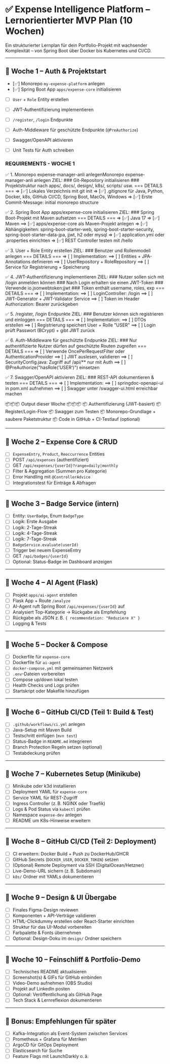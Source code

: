 
# ✅ Expense Intelligence Platform – Lernorientierter MVP Plan (10 Wochen)

Ein strukturierter Lernplan für dein Portfolio-Projekt mit wachsender Komplexität – von Spring Boot über Docker bis Kubernetes und CI/CD.

---------------------------------------------------------------------------------------------------------------------------------------------------------

## 📅 Woche 1 – Auth & Projektstart

- [✅] Monorepo `my-expense-platform` anlegen
- [✅] Spring Boot App `apps/expense-core` initialisieren
- [ ] `User` + `Role` Entity erstellen
- [ ] JWT-Authentifizierung implementieren
- [ ] `/register`, `/login` Endpunkte
- [ ] Auth-Middleware für geschützte Endpunkte (`@PreAuthorize`)
- [ ] Swagger/OpenAPI aktivieren
- [ ] Unit Tests für Auth schreiben


### REQUIREMENTS - WOCHE 1 
✅ 1. Monorepo expense-manager-anli anlegenMonorepo expense-manager-anli anlegen
    ZIEL:
    ### Git-Repository initialisieren
    ### Projektstruktur nach apps/, docs/, design/, k8s/, scripts/ usw.
        === DETAILS ===
        => [✅] Lokales Verzeichnis mit git init
        => [✅] .gitignore für Java, Python, Docker, k8s, GitHub CI/CD, Spring Boot, MacOs, Windows
        => [✅] Erste Commit-Message: initial monorepo structure

✅ 2. Spring Boot App apps/expense-core initialisieren
    ZIEL:
    ### Spring Boot-Projekt mit Maven aufsetzen
    === DETAILS ===
        => [✅] Java 17
        => [✅] Maven
            ==> [✅] apps/expense-core als Maven-Projekt anlegen
        => [✅] Abhängigkeiten: spring-boot-starter-web, spring-boot-starter-security, spring-boot-starter-data-jpa, jjwt, h2 oder mysql
        => [✅] application.yml oder .properties einrichten
        => [✅] REST Controller testen mit /hello


 ✅ 3. User + Role Entity erstellen
    ZIEL:
    ### Benutzer und Rollenmodell anlegen
    === DETAILS ===
        => [ ] Implementation:
            ==> [ ] Entities + JPA-Annotations definieren
            ==> [ ] UserRepository + RoleRepository
            ==> [ ] Service für Registrierung + Speicherung

 ✅ 4. JWT-Authentifizierung implementieren
    ZIEL:
    ### Nutzer sollen sich mit /login anmelden können
    ### Nach Login erhalten sie einen JWT-Token
    ### Verwende io.jsonwebtoken:jjwt
    ### Token enthält username, roles, exp
    === DETAILS ===
    => [ ] Implementation:
        ==> [ ] LoginController: /login
        ==> [ ] JWT-Generator + JWT-Validator Service
        ==> [ ] Token im Header Authorization: Bearer <token> zurückgeben


 ✅ 5. /register, /login Endpunkte
    ZIEL:
    ### Benutzer können sich registrieren und einloggen
    === DETAILS ===
    => [ ] Implementation: 
        ==> [ ] DTOs erstellen
        ==> [ ] Registrierung speichert User + Rolle "USER"
        ==> [ ] Login prüft Passwort (BCrypt) + gibt JWT zurück

 ✅ 6. Auth-Middleware für geschützte Endpunkte
    ZIEL:
    ### Nur authentifizierte Nutzer dürfen auf geschützte Routen zugreifen
    === DETAILS ===
    => [ ] Verwende OncePerRequestFilter oder AuthenticationProvider
        ==> [ ] JWT auslesen, validieren
        ==> [ ] SecurityConfig.java: Zugriff auf /api/** nur mit Auth
        ==> [ ] @PreAuthorize("hasRole('USER')") einsetzen

 ✅ 7. Swagger/OpenAPI aktivieren
    ZIEL:
    ### REST-API dokumentieren & testen
    === DETAILS ===
    => [ ] Implementation:
        ==> [ ] springdoc-openapi-ui in pom.xml aufnehmen
        ==> [ ]  Swagger unter /swagger-ui.html erreichbar machen



 📦📦📦 Output dieser Woche 📦📦📦
    📦 Authentifizierung (JWT-basiert)
    📦 Register/Login-Flow
    📦 Swagger zum Testen
    📦 Monorepo-Grundlage + saubere Paketstruktur
    📦 Code in GitHub + CI-Testlauf (optional)
    
---------------------------------------------------------------------------------------------------------------------------------------------------------

## 📅 Woche 2 – Expense Core & CRUD

- [ ] `ExpenseEntry`, `Product`, `Reoccurrence` Entities
- [ ] POST `/api/expenses` (authentifiziert)
- [ ] GET `/api/expenses/{userId}?range=daily|monthly`
- [ ] Filter & Aggregation (Summen pro Kategorie)
- [ ] Error Handling mit `@ControllerAdvice`
- [ ] Integrationstest für Einträge & Abfragen

---------------------------------------------------------------------------------------------------------------------------------------------------------

## 📅 Woche 3 – Badge Service (intern)

- [ ] Entity: `UserBadge`, Enum `BadgeType`
- [ ] Logik: Erste Ausgabe
- [ ] Logik: 2-Tage-Streak
- [ ] Logik: 4-Tage-Streak
- [ ] Logik: 7-Tage-Streak
- [ ] `BadgeService.evaluate(userId)`
- [ ] Trigger bei neuem ExpenseEntry
- [ ] GET `/api/badges/{userId}`
- [ ] Optional: Status-Badge im Dashboard anzeigen

---------------------------------------------------------------------------------------------------------------------------------------------------------

## 📅 Woche 4 – AI Agent (Flask)

- [ ] Projekt `apps/ai-agent` erstellen
- [ ] Flask App + Route `/analyze`
- [ ] AI-Agent ruft Spring Boot `/api/expenses/{userId}` auf
- [ ] Analysiert Top-Kategorie → Rückgabe als Empfehlung
- [ ] Rückgabe als JSON z. B. `{ recommendation: "Reduziere X" }`
- [ ] Logging & Tests

---------------------------------------------------------------------------------------------------------------------------------------------------------

## 📅 Woche 5 – Docker & Compose

- [ ] Dockerfile für `expense-core`
- [ ] Dockerfile für `ai-agent`
- [ ] `docker-compose.yml` mit gemeinsamen Netzwerk
- [ ] `.env`-Dateien vorbereiten
- [ ] Compose up/down lokal testen
- [ ] Health Checks und Logs prüfen
- [ ] Startskript oder Makefile hinzufügen

---------------------------------------------------------------------------------------------------------------------------------------------------------

## 📅 Woche 6 – GitHub CI/CD (Teil 1: Build & Test)

- [ ] `.github/workflows/ci.yml` anlegen
- [ ] Java-Setup mit Maven Build
- [ ] Testschritt einfügen (`mvn test`)
- [ ] Status-Badge in `README.md` integrieren
- [ ] Branch Protection Regeln setzen (optional)
- [ ] Testabdeckung prüfen

---------------------------------------------------------------------------------------------------------------------------------------------------------

## 📅 Woche 7 – Kubernetes Setup (Minikube)

- [ ] Minikube oder k3d installieren
- [ ] Deployment YAML für `expense-core`
- [ ] Service YAML für REST-Zugriff
- [ ] Ingress Controller (z. B. NGINX oder Traefik)
- [ ] Logs & Pod Status via `kubectl` prüfen
- [ ] Namespace `expense-dev` anlegen
- [ ] README um K8s-Hinweise erweitern

---------------------------------------------------------------------------------------------------------------------------------------------------------

## 📅 Woche 8 – GitHub CI/CD (Teil 2: Deployment)

- [ ] CI erweitern: Docker Build + Push zu DockerHub/GHCR
- [ ] GitHub Secrets (`DOCKER_USER`, `DOCKER_TOKEN`) setzen
- [ ] (Optional) Remote Deployment via SSH (DigitalOcean/Hetzner)
- [ ] Live-Demo-URL sichern (z. B. Subdomain)
- [ ] `k8s/` Ordner mit YAMLs dokumentieren

---

## 📅 Woche 9 – Design & UI Übergabe

- [ ] Finales Figma-Design reviewen
- [ ] Komponenten + API-Verträge validieren
- [ ] HTML-Clickdummy erstellen oder React-Starter einrichten
- [ ] Struktur für das UI-Modul vorbereiten
- [ ] Farbpalette & Fonts übernehmen
- [ ] Optional: Design-Doku im `design/` Ordner speichern

---------------------------------------------------------------------------------------------------------------------------------------------------------

## 📅 Woche 10 – Feinschliff & Portfolio-Demo

- [ ] Technisches README aktualisieren
- [ ] Screenshot(s) & GIFs für GitHub einbinden
- [ ] Video-Demo aufnehmen (OBS Studio)
- [ ] Projekt auf LinkedIn posten
- [ ] Optional: Veröffentlichung als GitHub Page
- [ ] Tech Stack & Lernreflexion dokumentieren

---------------------------------------------------------------------------------------------------------------------------------------------------------

## 📘 Bonus: Empfehlungen für später

- [ ] Kafka-Integration als Event-System zwischen Services
- [ ] Prometheus + Grafana für Metriken
- [ ] ArgoCD für GitOps Deployment
- [ ] Elasticsearch für Suche
- [ ] Feature Flags mit LaunchDarkly o. ä.
